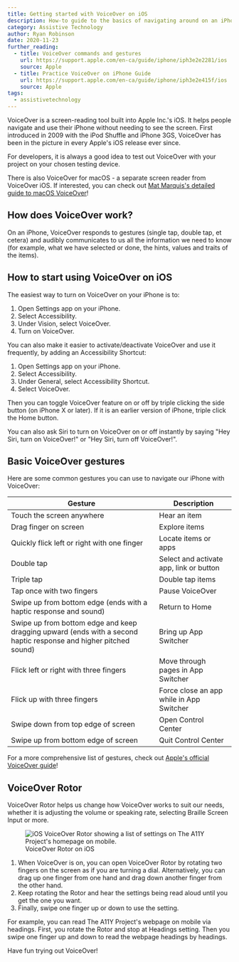 ```yaml
---
title: Getting started with VoiceOver on iOS
description: How-to guide to the basics of navigating around on an iPhone using Apple’s VoiceOver screen reader, included in iOS.
category: Assistive Technology
author: Ryan Robinson
date: 2020-11-23
further_reading:
  - title: VoiceOver commands and gestures
    url: https://support.apple.com/en-ca/guide/iphone/iph3e2e2281/ios
    source: Apple
  - title: Practice VoiceOver on iPhone Guide
    url: https://support.apple.com/en-ca/guide/iphone/iph3e2e415f/ios
    source: Apple
tags:
  - assistivetechnology
---
```


VoiceOver is a screen-reading tool built into Apple Inc.'s iOS. It helps people navigate and use their iPhone without needing to see the screen. First introduced in 2009 with the iPod Shuffle and iPhone 3GS, VoiceOver has been in the picture in every Apple's iOS release ever since.

For developers, it is always a good idea to test out VoiceOver with your project on your chosen testing device.

There is also VoiceOver for macOS - a separate screen reader from VoiceOver iOS. If interested, you can check out [Mat Marquis's detailed guide to macOS VoiceOver](https://www.a11yproject.com/posts/getting-started-with-voiceover/)!

## How does VoiceOver work?

On an iPhone, VoiceOver responds to gestures (single tap, double tap, et cetera) and audibly communicates to us all the information we need to know (for example, what we have selected or done, the hints, values and traits of the items).

## How to start using VoiceOver on iOS

The easiest way to turn on VoiceOver on your iPhone is to:

1. Open Settings app on your iPhone.
1. Select Accessibility.
1. Under Vision, select VoiceOver.
1. Turn on VoiceOver.

You can also make it easier to activate/deactivate VoiceOver and use it frequently, by adding an Accessibility Shortcut:

1. Open Settings app on your iPhone.
1. Select Accessibility.
1. Under General, select Accessibility Shortcut.
1. Select VoiceOver.

Then you can toggle VoiceOver feature on or off by triple clicking the side button (on iPhone X or later). If it is an earlier version of iPhone, triple click the Home button.

You can also ask Siri to turn on VoiceOver on or off instantly by saying "Hey Siri, turn on VoiceOver!" or "Hey Siri, turn off VoiceOver!".

## Basic VoiceOver gestures

Here are some common gestures you can use to navigate our iPhone with VoiceOver:

Gesture | Description
--------|------------
Touch the screen anywhere | Hear an item
Drag finger on screen | Explore items
Quickly flick left or right with one finger | Locate items or apps
Double tap | Select and activate app, link or button
Triple tap | Double tap items
Tap once with two fingers | Pause VoiceOver
Swipe up from bottom edge (ends with a haptic response and sound) | Return to Home
Swipe up from bottom edge and keep dragging upward (ends with a second haptic response and higher pitched sound)  | Bring up App Switcher
Flick left or right with three fingers | Move through pages in App Switcher
Flick up with three fingers | Force close an app while in App Switcher
Swipe down from top edge of screen | Open Control Center
Swipe up from bottom edge of screen | Quit Control Center

For a more comprehensive list of gestures, check out [Apple's official VoiceOver guide](https://support.apple.com/en-ca/guide/iphone/iph3e2e2281/ios)!

## VoiceOver Rotor

VoiceOver Rotor helps us change how VoiceOver works to suit our needs, whether it is adjusting the volume or speaking rate, selecting Braille Screen Input or more.

<figure role="figure" aria-label="VoiceOver Rotor on iOS">
  <img alt="iOS VoiceOver Rotor showing a list of settings on The A11Y Project's homepage on mobile." src="/img/posts/getting-started-with-voiceover-ios/voiceover-ios-rotor.jpg">
  <figcaption>VoiceOver Rotor on iOS</figcaption>
</figure>

1. When VoiceOver is on, you can open VoiceOver Rotor by rotating two fingers on the screen as if you are turning a dial. Alternatively, you can drag up one finger from one hand and drag down another finger from the other hand.
2. Keep rotating the Rotor and hear the settings being read aloud until you get the one you want.
3. Finally, swipe one finger up or down to use the setting.

For example, you can read The A11Y Project's webpage on mobile via headings. First, you rotate the Rotor and stop at Headings setting. Then you swipe one finger up and down to read the webpage headings by headings.

Have fun trying out VoiceOver!
